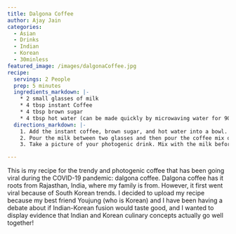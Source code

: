 ```yaml
---
title: Dalgona Coffee
author: Ajay Jain
categories:
  - Asian
  - Drinks
  - Indian
  - Korean
  - 30minless
featured_image: /images/dalgonaCoffee.jpg
recipe:
  servings: 2 People
  prep: 5 minutes
  ingredients_markdown: |-
    * 2 small glasses of milk
    * 4 tbsp instant Coffee
    * 4 tbsp brown sugar
    * 4 tbsp hot water (can be made quickly by microwaving water for 90 seconds)
  directions_markdown: |-
    1. Add the instant coffee, brown sugar, and hot water into a bowl. Use an immersion blender with a built in whisk or hand mixer to mix together for one to two minutes. At this point, the mixture should have a creamy texture that should look like a very creamy peanut butter.
    2. Pour the milk between two glasses and then pour the coffee mix on top of both glasses.
    3. Take a picture of your photogenic drink. Mix with the milk before drinking.

---
```

This is my recipe for the trendy and photogenic coffee that has been going viral during the COVID-19 pandemic: dalgona coffee. Dalgona coffee has it roots from Rajasthan, India, where my family is from. However, it first went viral because of South Korean trends. I decided to upload my recipe because my best friend Youjung (who is Korean) and I have been having a debate about if Indian-Korean fusion would taste good, and I wanted to display evidence that Indian and Korean culinary concepts actually go well together!

